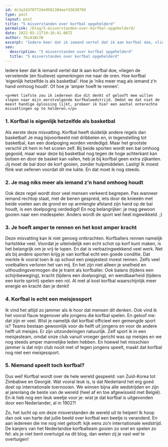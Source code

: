 ```yaml
---
id: dc3a243f87f24e9581384eefd3638769
type: post
layout: post
title: "5 misverstanden over korfbal opgehelderd"
permalink: /blog/5-misverstanden-over-korfbal-opgehelderd/
date: 2022-05-11T19:16:41.067Z
author: 7biA1WiYB
excerpt: "Iedere keer dat ik iemand vertel dat ik aan korfbal doe, vliegen de vervelende (en foutieve) opmerkingen me naar de oren. Hoe korfbal ‘eigenlijk hetzelfde is als basketbal’. Hoe je ‘niks meer mag als iemand z’n hand omhoog houdt’. Of hoe je ‘amper hoeft te rennen’.  "
seo:
  description: "5 misverstanden over korfbal opgehelderd"
  title: "5 misverstanden over korfbal opgehelderd"
---
```

Iedere keer dat ik iemand vertel dat ik aan korfbal doe, vliegen de vervelende (en foutieve) opmerkingen me naar de oren. Hoe korfbal ‘eigenlijk hetzelfde is als basketbal’. Hoe je ‘niks meer mag als iemand z’n hand omhoog houdt’. Of hoe je ‘amper hoeft te rennen’.  

    <p>Het liefste zou ik iedereen die dit denkt of gelooft mee willen slepen naar mijn eerstvolgende korfbalwedstrijd. Omdat me dat niet de meest handige oplossing lijkt, probeer ik hier een aantal onterechte misvattingen op te helderen.</p>
<h3>1. Korfbal is eigenlijk hetzelfde als basketbal</h3>
<p>Als eerste deze misvatting. Korfbal heeft duidelijk andere regels dan basketbal! Je mag bijvoorbeeld niet dribbelen en, in tegenstelling tot basketbal, kan een doelpoging worden verdedigd. Maar het grootste verschil zit hem in het scoren zelf. Bij beide sporten wordt een bal omhoog gegooid, maar waar deze bij basketbal nog tegen de hoge achterkant kan botsen en door de basket kan vallen, heb je bij korfbal geen extra zijkanten. Jij moet de bal door de korf gooien, zonder hulpmiddelen. Lastig! Ik moest flink wat oefenen voordat dit me lukte. En dat moet ik nog steeds.</p>
<h3>2. Je mag niks meer als iemand z’n hand omhoog houdt</h3>
<p>Ook deze regel wordt door veel mensen verkeerd begrepen. Pas wanneer iemand rechtop staat, met de benen gespreid, iets door de knieeën met beide voeten aan de grond en op armlengte afstand zijn hand op de bal houdt, is een doelpoging verdedigd! En nog belangrijker: je mag gewoon gooien naar een medespeler. Anders wordt de sport wel heel ingewikkeld. ;)</p>
<h3>3. Je hoeft amper te rennen en het kost amper kracht</h3>
<p>Deze misvatting kan ik niet genoeg ontkrachten. Korfballers rennen namelijk hartstikke veel. Voordat je uiteindelijk een echt schot op korf kunt maken, is het belangrijk om je vrij te lopen. En dat is verbazingwekkend veel werk. Net als bij andere sporten krijg je van korfbal echt een goede conditie. Dat merkte ik vooral toen ik op school een piepjestest moest rennen. Zelfs veel voetballers verloren het van mij. En het zijn niet alleen je snelheid en uithoudingsvermogen die je traint als korfballer. Ook balans (tijdens een schijnbeweging), kracht (tijdens een doelpoging), en wendbaarheid (tijdens een korte sprint) spelen een rol. Al met al kost korfbal waarschijnlijk meer energie en kracht dan je denkt!</p>
<h3>4. Korfbal is echt een meisjessport</h3>
<p>Ik vind het altijd zo jammer als ik hoor dat mensen dit denken. Ook vind ik het vooral flauw tegenover alle jongens die korfbal spelen. En geloof me: dat zijn er veel. Wist je namelijk dat korfbal officieel een gemengde sport is? Teams bestaan gewoonlijk voor de helft uit jongens en voor de andere helft uit meisjes. Er zijn uitzonderingen natuurlijk. Zelf sport ik in een meisjesteam, omdat onze club vanuit vroeger gericht was op meisjes en we nog steeds amper mannelijke leden hebben. En hoewel het misschien jammer is dat mijn club nooit met of tegen jongens speelt, maakt dat korfbal nog niet een meisjessport.</p>
<h3>5. Niemand speelt toch korfbal?</h3>
<p>Dus wel! Korfbal wordt over de hele wereld gespeeld: van Zuid-Korea tot Zimbabwe en Georgië. Wat vooral leuk is, is dat Nederland het erg goed doet op internationale toernooien. We winnen bijna alle wedstrijden en zijn al jarenlang de beste van de wereld (heel af en toe afgewisseld met België). En ik heb nog een leuk weetje voor je: wist je dat korfbal is uitgevonden door een Nederlander, al in 1902?!</p>
<p>Zo, het lucht op om deze misverstanden de wereld uit te helpen! Ik hoop dan ook van harte dat jullie beeld over korfbal een beetje is veranderd. En aan iedereen die me nog niet gelooft: kijk eens zo’n internationale wedstrijd. De kanjers van het Nederlandse korfbalteam gooien zo snel en spelen zo fel: als je niet bent overtuigd na dit blog, dan weten zij je vast wel te overtuigen!</p>  
